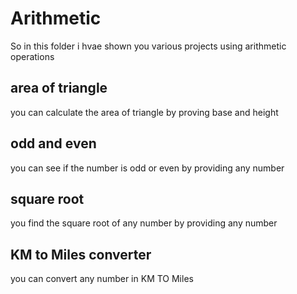 # Arithmetic
So in this folder i hvae shown you various projects using arithmetic operations 
## area of triangle
you can calculate the area of triangle by proving base and height
## odd and even
you can see if the number is odd or even by providing any number
## square root
you find the square root of any number by providing any number
## KM to Miles converter
you can convert any number in KM TO Miles
